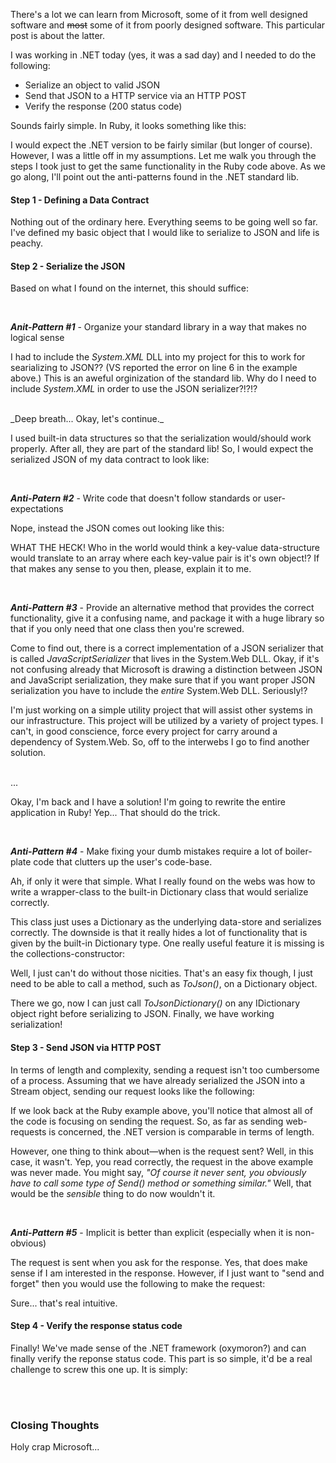 There's a lot we can learn from Microsoft, some of it from well designed
software and <s>most</s> some of it from poorly designed software. 
This particular post is about the latter. 

I was working in .NET today (yes, it was a sad day) and I needed to do the
following:

- Serialize an object to valid JSON
- Send that JSON to a HTTP service via an HTTP POST
- Verify the response (200 status code)

Sounds fairly simple. In Ruby, it looks something like this:
<script src="https://gist.github.com/2848335.js?file=example.rb">
</script>

I would expect the .NET version to be fairly similar (but longer of course).
However, I was a little off in my assumptions. Let me walk you through the
steps I took just to get the same functionality in the Ruby code above. As
we go along, I'll point out the anti-patterns found in the .NET standard lib.

#### Step 1 - Defining a Data Contract
<script src="https://gist.github.com/2848335.js?file=MyObjectDataContract.cs">
</script>
Nothing out of the ordinary here. Everything seems to be going well so far. I've
defined my basic object that I would like to serialize to JSON and life is
peachy.

#### Step 2 - Serialize the JSON
Based on what I found on the internet, this should suffice:
<script src="https://gist.github.com/2848335.js?file=SerializeMyObject.cs">
</script>

<br />

___Anit-Pattern #1___ - Organize your standard library in a way that makes no
logical sense

I had to include the _System.XML_ DLL into my project
for this to work for searializing to JSON?? (VS reported the error on line 6
in the example above.) This is an aweful orginization of the standard lib. Why
do I need to include _System.XML_ in order to use the JSON serializer?!?!?

<br />
_Deep breath... Okay, let's continue._

<br />

I used built-in data structures so that the serialization would/should work
properly. After all, they are part of the standard lib! So, I would expect the
serialized JSON of my data contract to look like:
<script src="https://gist.github.com/2848335.js?file=expected_json.js">
</script>

<br />

___Anti-Patern #2___ - Write code that doesn't follow standards or user-expectations

Nope, instead the JSON comes out looking like this:
<script src="https://gist.github.com/2848335.js?file=actual_json.js">
</script>

WHAT THE HECK! Who in the world would think a key-value data-structure would
translate to an array where each key-value pair is it's own object!? If that
makes any sense to you then, please, explain it to me. 

<br />

___Anti-Pattern #3___ - Provide an alternative method that provides the correct
functionality, give it a confusing name, and package it with a huge library so
that if you only need that one class then you're screwed. 

Come to find out, there is a correct implementation of a JSON serializer that is
called _JavaScriptSerializer_ that lives in the System.Web DLL. Okay, if it's
not confusing already that Microsoft is drawing a distinction between JSON and
JavaScript serialization, they make sure that if you want proper JSON 
serialization you have to include the _entire_ System.Web DLL. Seriously!?

I'm just working on a simple utility project that will assist other
systems in our infrastructure. This project will be utilized by a variety
of project types. I can't, in good conscience, force every project for carry
around a dependency of System.Web. So, off to the interwebs I go to find
another solution. 

<br />
...

<br />

Okay, I'm back and I have a solution!
I'm going to rewrite the entire application in Ruby! Yep... That should do
the trick. 

<br />

___Anti-Pattern #4___ - Make fixing your dumb mistakes require a lot of
boiler-plate code that clutters up the user's code-base.

Ah, if only it were that simple. What I really found on the webs
was how to write a wrapper-class to the built-in Dictionary class that would
serialize correctly. 

<script src="https://gist.github.com/2848335.js?file=JsonDictionary.cs">
</script>

This class just uses a Dictionary as the underlying data-store and serializes
correctly. The downside is that it really hides a lot of functionality that
is given by the built-in Dictionary type. One really useful feature it is
missing is the collections-constructor:

<script src="https://gist.github.com/2848335.js?file=ExampleDictionaryConstructor.cs">
</script>

Well, I just can't do without those nicities. That's an easy fix though, I
just need to be able to call a method, such as _ToJson()_, on a Dictionary
object.

<script src="https://gist.github.com/2848335.js?file=Dictionary.ToJson.cs">
</script>

There we go, now I can just call _ToJsonDictionary()_ on any IDictionary
object right before serializing to JSON. Finally, we have working serialization!

#### Step 3 - Send JSON via HTTP POST

In terms of length and complexity, sending a request isn't too cumbersome of a 
process. Assuming that we have already serialized the JSON into a Stream
object, sending our request looks like the following:

<script src="https://gist.github.com/2848335.js?file=SendRequest.cs">
</script>

If we look back at the Ruby example above, you'll notice that almost all of the
code is focusing on sending the request. So, as far as sending web-requests is
concerned, the .NET version is comparable in terms of length. 

However, one thing to think about—when is the request sent? Well, in this case,
it wasn't. Yep, you read correctly, the request in the above example was never
made. You might say, _"Of course it never sent, you obviously have to call some
type of Send() method or something similar."_ Well, that would be the
_sensible_ thing to do now wouldn't it.

<br />

___Anti-Pattern #5___ - Implicit is better than explicit (especially when it
is non-obvious)

The request is sent when you ask for the response. Yes, that does make sense
if I am interested in the response. However, if I just want to "send and
forget" then you would use the following to make the request:

<script src="https://gist.github.com/2848335.js?file=SendWebRequest.cs">
</script>

Sure... that's real intuitive. 


#### Step 4 - Verify the response status code

Finally! We've made sense of the .NET framework (oxymoron?) and can finally
verify the reponse status code. This part is so simple, it'd be a real challenge
to screw this one up. It is simply:

<script src="https://gist.github.com/2865507.js?file=CheckResponse.cs">
</script>

<br />
<br />

### Closing Thoughts
Holy crap Microsoft...

